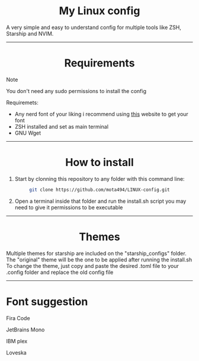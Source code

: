 <div align="center">

# My Linux config

</div>

A very simple and easy to understand config for multiple tools like ZSH, Starship and NVIM.

<div align="center">

---

# Requirements

</div>

> [!Note]
> You don't need any sudo permissions to install the config

Requiremets:
- Any nerd font of your liking i recommend using [this](https://www.nerdfonts.com/) website to get your font
- ZSH installed and set as main terminal
- GNU Wget

---

<div align="center">

# How to install

</div>

1. Start by clonning this repository to any folder with this command line:

<div align="center">
  
```bash
git clone https://github.com/mota494/LINUX-config.git
```

</div>

2. Open a terminal inside that folder and run the install.sh script you may need to give it permissions to be executable

---


<div align="center">

# Themes

</div>

Multiple themes for starship are included on the "starship_configs" folder. The "original" theme will be the one to be applied after running the install.sh
To change the theme, just copy and paste the desired .toml file to your .config folder and replace the old config file

---

# Font suggestion

Fira Code

JetBrains Mono

IBM plex

Loveska

<div align="center">

